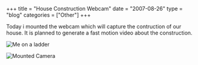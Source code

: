 +++
title = "House Construction Webcam"
date  = "2007-08-26"
type = "blog"
categories = ["Other"]
+++

Today i mounted the webcam which will capture the contruction of our house. It is planned to generate a fast motion video about the construction.

![Me on a ladder](files/2007/08/26/montage1.jpg)

![Mounted Camera](files/2007/08/26/montage2.jpg)
